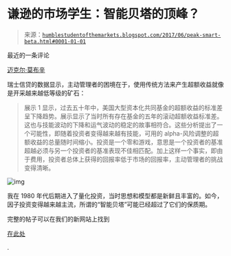 <!--yml

类别：未分类

日期：2024-05-18 02:52:49

-->

# 谦逊的市场学生：智能贝塔的顶峰？

> 来源：[`humblestudentofthemarkets.blogspot.com/2017/06/peak-smart-beta.html#0001-01-01`](https://humblestudentofthemarkets.blogspot.com/2017/06/peak-smart-beta.html#0001-01-01)

最近的一条评论

[迈克尔·莫布辛](https://25iq.com/2017/06/02/a-dozen-thoughts-from-charlie-munger-from-the-2017-berkshire-annual-meeting/)

瑞士信贷的数据显示，主动管理者的困境在于，使用传统方法来产生超额收益就像是开采越来越低等级的矿石：

> 展示 1 显示，过去五十年中，美国大型资本化共同基金的超额收益的标准差呈下降趋势。展示显示了当时所有存在基金的五年的滚动超额收益标准差。这也与技能波动的下降和运气波动的稳定的故事相符合。这些分析提出了一个可能性，即随着投资者变得越来越有技能，可用的 alpha-风险调整的超额收益的总量随时间缩小。投资是一个零和游戏，意思是一个投资者的基准超越必须与另一个投资者的基准表现不佳相匹配。加上这样一个事实，即由于费用，投资者总体上获得的回报率低于市场的回报率，主动管理者的挑战变得清晰。

![img](https://blogger.googleusercontent.com/img/b/R29vZ2xl/AVvXsEiNfo__Geww_1u-mto3aJdhxoTvtNFDVRR8LDYalv-qKhdP_6-7DSh7JaVWYLGK7ec38XKia5GSvjLCTtu6VPRMHG5nFG9pLjFj_5Fmy071uqxUaY6us2IglyflLj4HzfUuUkbLsNuqd6yL/s1600/Active+alpha.png)

我在 1980 年代后期进入了量化投资，当时思想和模型都是新鲜且丰富的。如今，因子投资变得越来越主流，所谓的“智能贝塔”可能已经超过了它们的保质期。

完整的帖子可以在我们的新网站上找到

[在此处](https://humblestudentofthemarkets.com/2017/06/05/peak-smart-beta/)

.
